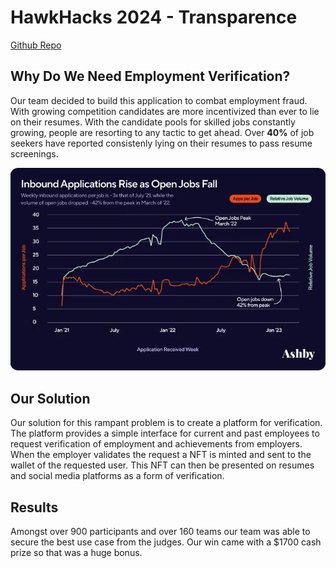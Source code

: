 # HawkHacks 2024 - Transparence

[Github Repo](https://github.com/Mevan-Solanga/Transparence)

## Why Do We Need Employment Verification?

Our team decided to build this application to combat employment fraud. With growing competition candidates are more incentivized than ever to lie on their resumes.
With the candidate pools for skilled jobs constantly growing, people are resorting to any tactic to get ahead. Over **40%** of job seekers have reported consistenly lying on their resumes to pass resume screenings.

![current_heat_map](../images/projects/Jobs.webp)

## Our Solution

Our solution for this rampant problem is to create a platform for verification. The platform provides a simple interface for current and past employees to request verification of employment and achievements from employers.
When the employer validates the request a NFT is minted and sent to the wallet of the requested user. This NFT can then be presented on resumes and social media platforms as a form of verification.

## Results

Amongst over 900 participants and over 160 teams our team was able to secure the best use case from the judges. Our win came with a $1700 cash prize so that was a huge bonus.
